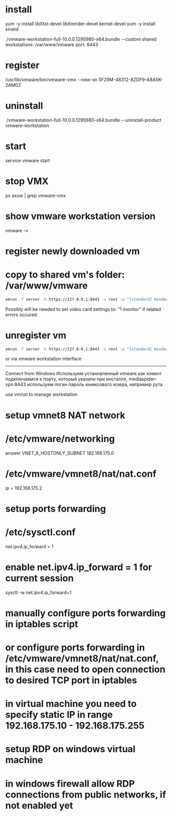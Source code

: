 # install

yum -y install libXtst-devel libXrender-devel kernel-devel
yum -y install xinetd

./vmware-workstation-full-10.0.0.1295980-x64.bundle --custom
shared workstations: /var/www/vmware
port: 8443

# register

/usr/lib/vmware/bin/vmware-vmx --new-sn 5F29M-48312-8ZDF9-A8A5K-2AM0Z

# uninstall

./vmware-workstation-full-10.0.0.1295980-x64.bundle --uninstall-product vmware-workstation

# start

service vmware start

# stop VMX

ps axuw | grep vmware-vmx

# show vmware workstation version

vmware -v

# register newly downloaded vm

# copy to shared vm's folder: /var/www/vmware

```sh
vmrun -T server -h https://127.0.0.1:8443 -u root -p "[standard] Windows XP Home Edition SP3/Windows XP Home Edition SP3.vmx" < root-password > register
```

Possibly will be needed to set video card settings to: "1 monitor" if related errors occured

# unregister vm

```sh
vmrun -T server -h https://127.0.0.1:8443 -u root -p "[standard] Windows XP Home Edition SP3/Windows XP Home Edition SP3.vmx" < root-password > unregister
```

or via vmware workstation interface

---

Connect from Windows
Используем установленный vmware как клиент
подключаемся к порту, который указали при инсталле, mediaspider-vpn:8443
используем логин пароль юниксового юзера, например рута

use vmrun to manage workstation

# setup vmnet8 NAT network

# /etc/vmware/networking

answer VNET_8_HOSTONLY_SUBNET 192.168.175.0

# /etc/vmware/vmnet8/nat/nat.conf

ip = 192.168.175.2

# setup ports forwarding

# /etc/sysctl.conf

net.ipv4.ip_forward = 1

# enable net.ipv4.ip_forward = 1 for current session

sysctl -w net.ipv4.ip_forward=1

# manually configure ports forwarding in iptables script

# or configure ports forwarding in /etc/vmware/vmnet8/nat/nat.conf, in this case need to open connection to desired TCP port in iptables

# in virtual machine you need to specify static IP in range 192.168.175.10 - 192.168.175.255

# setup RDP on windows virtual machine

# in windows firewall allow RDP connections from public networks, if not enabled yet
